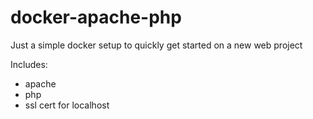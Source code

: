 # docker-apache-php

Just a simple docker setup to quickly get started on a new web project

Includes: 
* apache
* php
* ssl cert for localhost
